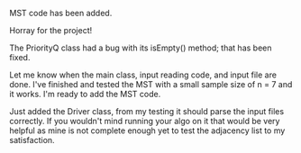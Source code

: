 MST code has been added.

Horray for the project!

The PriorityQ class had a bug with its isEmpty() method; that has been fixed.

Let me know when the main class, input reading code, and input file are done.  I've finished and tested the MST with a small sample size of n = 7 and it works.  I'm ready to add the MST code.

Just added the Driver class, from my testing it should parse the input files correctly. If you wouldn't mind running your algo on it that would be very helpful as mine is not complete enough yet to test the adjacency list to my satisfaction.
